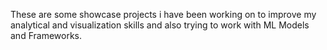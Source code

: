 These are some showcase projects i have been working on to improve my analytical and visualization skills and also trying to work with ML Models and Frameworks.
